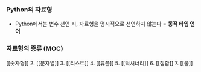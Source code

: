 ### Python의 자료형
+ Python에서는 변수 선언 시, 자료형을 명시적으로 선언하지 않는다 = **동적 타입 언어**

### 자료형의 종류 (MOC)
[[숫자형]]
2. [[문자열]]
3. [[리스트]]
4. [[튜플]]
5. [[딕셔너리]]
6. [[집합]]
7. [[불]]
